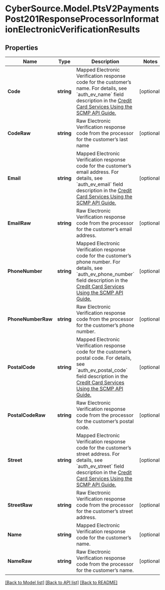 # CyberSource.Model.PtsV2PaymentsPost201ResponseProcessorInformationElectronicVerificationResults
## Properties

Name | Type | Description | Notes
------------ | ------------- | ------------- | -------------
**Code** | **string** | Mapped Electronic Verification response code for the customer’s name.  For details, see &#x60;auth_ev_name&#x60; field description in the [Credit Card Services Using the SCMP API Guide.](https://apps.cybersource.com/library/documentation/dev_guides/CC_Svcs_SCMP_API/html/)  | [optional] 
**CodeRaw** | **string** | Raw Electronic Verification response code from the processor for the customer’s last name | [optional] 
**Email** | **string** | Mapped Electronic Verification response code for the customer’s email address.  For details, see &#x60;auth_ev_email&#x60; field description in the [Credit Card Services Using the SCMP API Guide.](https://apps.cybersource.com/library/documentation/dev_guides/CC_Svcs_SCMP_API/html/)  | [optional] 
**EmailRaw** | **string** | Raw Electronic Verification response code from the processor for the customer’s email address. | [optional] 
**PhoneNumber** | **string** | Mapped Electronic Verification response code for the customer’s phone number.  For details, see &#x60;auth_ev_phone_number&#x60; field description in the [Credit Card Services Using the SCMP API Guide.](https://apps.cybersource.com/library/documentation/dev_guides/CC_Svcs_SCMP_API/html/)  | [optional] 
**PhoneNumberRaw** | **string** | Raw Electronic Verification response code from the processor for the customer’s phone number. | [optional] 
**PostalCode** | **string** | Mapped Electronic Verification response code for the customer’s postal code.  For details, see &#x60;auth_ev_postal_code&#x60; field description in the [Credit Card Services Using the SCMP API Guide.](https://apps.cybersource.com/library/documentation/dev_guides/CC_Svcs_SCMP_API/html/)  | [optional] 
**PostalCodeRaw** | **string** | Raw Electronic Verification response code from the processor for the customer’s postal code. | [optional] 
**Street** | **string** | Mapped Electronic Verification response code for the customer’s street address.  For details, see &#x60;auth_ev_street&#x60; field description in the [Credit Card Services Using the SCMP API Guide.](https://apps.cybersource.com/library/documentation/dev_guides/CC_Svcs_SCMP_API/html/)  | [optional] 
**StreetRaw** | **string** | Raw Electronic Verification response code from the processor for the customer’s street address. | [optional] 
**Name** | **string** | Mapped Electronic Verification response code for the customer’s name.  | [optional] 
**NameRaw** | **string** | Raw Electronic Verification response code from the processor for the customer’s name.  | [optional] 

[[Back to Model list]](../README.md#documentation-for-models) [[Back to API list]](../README.md#documentation-for-api-endpoints) [[Back to README]](../README.md)

